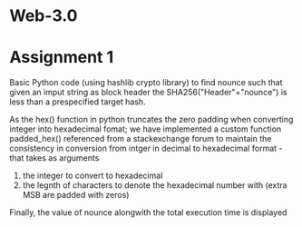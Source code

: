 # Web-3.0


# Assignment 1
Basic Python code (using hashlib crypto library) to find nounce such that given an imput string as block header the SHA256("Header"+"nounce") is less than a prespecified target hash.


As the hex() function in python truncates the zero padding when converting integer into hexadecimal fomat;
we have implemented a custom function  padded_hex() referenced from a stackexchange forum to maintain the consistency in conversion from intger in decimal to hexadecimal format - that takes as arguments 
1. the integer to convert to hexadecimal
2. the legnth of characters to denote the hexadecimal number with (extra MSB are padded with zeros)

Finally, the value of nounce alongwith the total execution time is displayed
